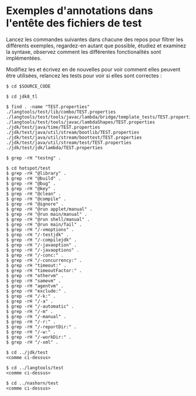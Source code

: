# Exemples d'annotations dans l'entête des fichiers de test

Lancez les commandes suivantes dans chacune des repos pour filtrer les différents exemples, regardez-en autant que possible, étudiez et examinez la syntaxe, observez comment les différentes fonctionalités sont implémentées.

Modifiez les et écrivez en de nouvelles pour voir comment elles peuvent être utilisées, relancez les tests pour voir si elles sont correctes :

```
$ cd $SOURCE_CODE

$ cd jdk8_tl

$ find . -name "TEST.properties"
./langtools/test/lib/combo/TEST.properties
./langtools/test/tools/javac/lambda/bridge/template_tests/TEST.properties
./langtools/test/tools/javac/lambdaShapes/TEST.properties
./jdk/test/java/time/TEST.properties
./jdk/test/java/util/stream/bootlib/TEST.properties
./jdk/test/java/util/stream/boottest/TEST.properties
./jdk/test/java/util/stream/test/TEST.properties
./jdk/test/jdk/lambda/TEST.properties

$ grep -rH "testng" .

$ cd hotspot/test
$ grep -rH "@library" .
$ grep -rH "@build" .
$ grep -rH "@bug" .
$ grep -rH "@key" .
$ grep -rH "@clean" .
$ grep -rH "@compile" .
$ grep -rH "@ignore" .
$ grep -rH "@run applet/manual" .
$ grep -rH "@run main/manual" .
$ grep -rH "@run shell/manual" .
$ grep -rH "@run main/fail" .
$ grep -rH "/-vmoptions" .
$ grep -rH "/-testjdk" .
$ grep -rH "/-compilejdk" .
$ grep -rH "/-javaoption" .
$ grep -rH "/-javaoptions" .
$ grep -rH "/-conc:" .
$ grep -rH "/-concurrency:" .
$ grep -rH "timeout:" .
$ grep -rH "timeoutFactor:" .
$ grep -rH "othervm" .
$ grep -rH "samevm" .
$ grep -rH "agentvm" .
$ grep -rH "exclude:" .
$ grep -rH "/-k:" .
$ grep -rH "/-a" .
$ grep -rH "/-automatic" .
$ grep -rH "/-m" .
$ grep -rH "/-manual" .
$ grep -rH "/-r:" .
$ grep -rH "/-reportDir:" .
$ grep -rH "/-w:" .
$ grep -rH "/-workDir:" .
$ grep -rH "/-xml" .

$ cd ../jdk/test
<comme ci-dessus>

$ cd ../langtools/test
<comme ci-dessus>

$ cd ../nashorn/test
<comme ci-dessus>
```